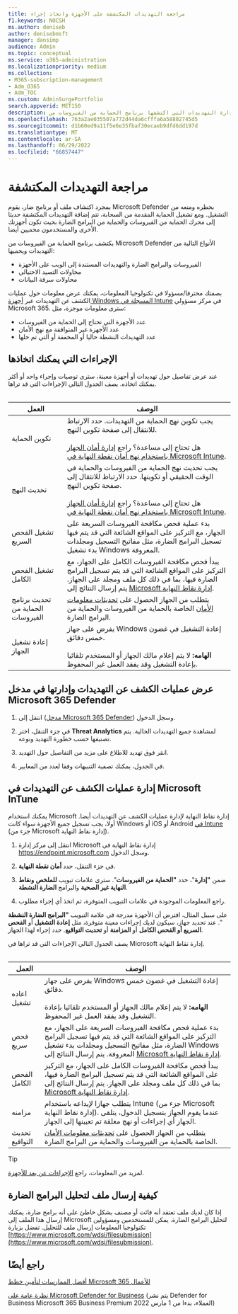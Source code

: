 ```yaml
---
title: مراجعة التهديدات المكتشفة على الأجهزة واتخاذ إجراء
f1.keywords: NOCSH
ms.author: deniseb
author: denisebmsft
manager: dansimp
audience: Admin
ms.topic: conceptual
ms.service: o365-administration
ms.localizationpriority: medium
ms.collection:
- M365-subscription-management
- Adm_O365
- Adm_TOC
ms.custom: AdminSurgePortfolio
search.appverid: MET150
description: تعرف على كيفية مراجعة وإدارة التهديدات التي اكتشفها برنامج الحماية من الفيروسات من Microsoft Defender على أجهزة Windows.
ms.openlocfilehash: 763a2ae035507a772d44da6cfffa6a58802745d5
ms.sourcegitcommit: d1b60ed9a11f5e6e35fbaf30ecaeb9dfd6dd197d
ms.translationtype: MT
ms.contentlocale: ar-SA
ms.lasthandoff: 06/29/2022
ms.locfileid: "66857447"
---
```

# <a name="review-detected-threats"></a>مراجعة التهديدات المكتشفة

بمجرد اكتشاف ملف أو برنامج ضار، يقوم Microsoft Defender بحظره ومنعه من التشغيل. ومع تشغيل الحماية المقدمة من السحابة، تتم إضافة التهديدات المكتشفة حديثا إلى محرك الحماية من الفيروسات والحماية من البرامج الضارة بحيث تكون أجهزتك الأخرى والمستخدمون محميين أيضا.

يكتشف برنامج الحماية من الفيروسات من Microsoft Defender الأنواع التالية من التهديدات ويحميها:

- الفيروسات والبرامج الضارة والتهديدات المستندة إلى الويب على الأجهزة
- محاولات التصيد الاحتيالي
- محاولات سرقة البيانات

بصفتك محترفا/مسؤولا في تكنولوجيا المعلومات، يمكنك عرض معلومات حول عمليات الكشف عن التهديدات عبر [أجهزة Windows المسجلة في Intune](/mem/intune/enrollment/device-enrollment) في مركز مسؤولي Microsoft 365. سترى معلومات موجزة، مثل:

- عدد الأجهزة التي تحتاج إلى الحماية من الفيروسات
- عدد الأجهزة غير المتوافقة مع نهج الأمان
- عدد التهديدات النشطة حاليا أو المخففة أو التي تم حلها

## <a name="actions-you-can-take"></a>الإجراءات التي يمكنك اتخاذها

عند عرض تفاصيل حول تهديدات أو أجهزة معينة، سترى توصيات وإجراء واحد أو أكثر يمكنك اتخاذه. يصف الجدول التالي الإجراءات التي قد تراها.<br><br>

| العمل | الوصف |
|--|--|
| تكوين الحماية | يجب تكوين نهج الحماية من التهديدات. حدد الارتباط للانتقال إلى صفحة تكوين النهج.<br><br>هل تحتاج إلى مساعدة؟ راجع [إدارة أمان الجهاز باستخدام نهج أمان نقطة النهاية في Microsoft Intune](/mem/intune/protect/endpoint-security-policy). |
| تحديث النهج | يجب تحديث نهج الحماية من الفيروسات والحماية في الوقت الحقيقي أو تكوينها. حدد الارتباط للانتقال إلى صفحة تكوين النهج.<br><br>هل تحتاج إلى مساعدة؟ راجع [إدارة أمان الجهاز باستخدام نهج أمان نقطة النهاية في Microsoft Intune](/mem/intune/protect/endpoint-security-policy). |
| تشغيل الفحص السريع | بدء عملية فحص مكافحة الفيروسات السريعة على الجهاز، مع التركيز على المواقع الشائعة التي قد يتم فيها تسجيل البرامج الضارة، مثل مفاتيح التسجيل ومجلدات بدء تشغيل Windows المعروفة. |
| تشغيل الفحص الكامل | يبدأ فحص مكافحة الفيروسات الكامل على الجهاز، مع التركيز على المواقع الشائعة التي قد يتم تسجيل البرامج الضارة فيها، بما في ذلك كل ملف ومجلد على الجهاز. يتم إرسال النتائج إلى [Microsoft إدارة نقاط النهاية](/mem/intune/fundamentals/tutorial-walkthrough-endpoint-manager). |
| تحديث برنامج الحماية من الفيروسات | يتطلب من الجهاز الحصول على [تحديثات معلومات الأمان](https://go.microsoft.com/fwlink/?linkid=2149926) الخاصة بالحماية من الفيروسات والحماية من البرامج الضارة. |
| إعادة تشغيل الجهاز | يفرض على جهاز Windows إعادة التشغيل في غضون خمس دقائق.<br><br>**الهامه:** لا يتم إعلام مالك الجهاز أو المستخدم تلقائيا بإعادة التشغيل وقد يفقد العمل غير المحفوظ. |

## <a name="view-and-manage-threat-detections-in-the-microsoft-365-defender-portal"></a>عرض عمليات الكشف عن التهديدات وإدارتها في مدخل Microsoft 365 Defender

1. انتقل إلى ([مدخل Microsoft 365 Defender](https://security.microsoft.com)) وسجل الدخول.

1. في جزء التنقل، اختر **Threat Analytics** لمشاهدة جميع التهديدات الحالية. يتم تصنيفها حسب خطورة التهديد ونوعه.

1. انقر فوق تهديد للاطلاع على مزيد من التفاصيل حول التهديد.

1. في الجدول، يمكنك تصفية التنبيهات وفقا لعدد من المعايير.

## <a name="manage-threat-detections-in-microsoft-intune"></a>إدارة عمليات الكشف عن التهديدات في Microsoft InTune

يمكنك استخدام Microsoft إدارة نقاط النهاية لإدارة عمليات الكشف عن التهديدات أيضا. أولا، يجب تسجيل جميع الأجهزة سواء كانت Windows أو iOS أو Android [في Intune](/mem/intune/enrollment/windows-enrollment-methods) (جزء من Microsoft إدارة نقاط النهاية).

1. انتقل إلى مركز إدارة Microsoft إدارة نقاط النهاية في <a href="https://go.microsoft.com/fwlink/p/?linkid=2150463" target="_blank">https://endpoint.microsoft.com</a> وسجل الدخول.

2. في جزء التنقل، حدد **أمان نقطة النهاية**.

3. ضمن **"إدارة**"، حدد **"الحماية من الفيروسات**". سترى علامات تبويب **للملخص** **ونقاط النهاية غير الصحية** والبرامج **الضارة النشطة**.

4. راجع المعلومات الموجودة في علامات التبويب المتوفرة، ثم اتخذ أي إجراء مطلوب.

على سبيل المثال، افترض أن الأجهزة مدرجة في علامة التبويب **"البرامج الضارة النشطة** ". عند تحديد جهاز، سيكون لديك إجراءات معينة متوفرة، مثل **إعادة التشغيل** أو **الفحص السريع** **أو الفحص الكامل** أو **المزامنة** أو **تحديث التواقيع**. حدد إجراء لهذا الجهاز.

يصف الجدول التالي الإجراءات التي قد تراها في Microsoft إدارة نقاط النهاية.<br><br>

| العمل | الوصف |
|--|--|
| اعاده تشغيل | يفرض على جهاز Windows إعادة التشغيل في غضون خمس دقائق.<br><br>**الهامه:** لا يتم إعلام مالك الجهاز أو المستخدم تلقائيا بإعادة التشغيل وقد يفقد العمل غير المحفوظ. |
| فحص سريع | بدء عملية فحص مكافحة الفيروسات السريعة على الجهاز، مع التركيز على المواقع الشائعة التي قد يتم فيها تسجيل البرامج الضارة، مثل مفاتيح التسجيل ومجلدات بدء تشغيل Windows المعروفة. يتم إرسال النتائج إلى [Microsoft إدارة نقاط النهاية](/mem/intune/fundamentals/tutorial-walkthrough-endpoint-manager). |
| الفحص الكامل | يبدأ فحص مكافحة الفيروسات الكامل على الجهاز، مع التركيز على المواقع الشائعة التي قد يتم تسجيل البرامج الضارة فيها، بما في ذلك كل ملف ومجلد على الجهاز. يتم إرسال النتائج إلى [Microsoft إدارة نقاط النهاية](/mem/intune/fundamentals/tutorial-walkthrough-endpoint-manager). |
| مزامنه | يتطلب جهازا لإيداعه باستخدام Intune (جزء من Microsoft إدارة نقاط النهاية). عندما يقوم الجهاز بتسجيل الدخول، يتلقى الجهاز أي إجراءات أو نهج معلقة تم تعيينها إلى الجهاز. |
| تحديث التواقيع | يتطلب من الجهاز الحصول على [تحديثات معلومات الأمان](https://go.microsoft.com/fwlink/?linkid=2149926) الخاصة بالحماية من الفيروسات والحماية من البرامج الضارة. |

> [!TIP]
> لمزيد من المعلومات، راجع [الإجراءات عن بعد للأجهزة](/mem/intune/protect/endpoint-security-manage-devices#remote-actions-for-devices).

## <a name="how-to-submit-a-file-for-malware-analysis"></a>كيفية إرسال ملف لتحليل البرامج الضارة

إذا كان لديك ملف تعتقد أنه فائت أو مصنف بشكل خاطئ على أنه برامج ضارة، يمكنك إرسال هذا الملف إلى Microsoft لتحليل البرامج الضارة. يمكن للمستخدمين ومسؤولين تكنولوجيا المعلومات إرسال ملف للتحليل. تفضل بزيارة [https://www.microsoft.com/wdsi/filesubmission](https://www.microsoft.com/wdsi/filesubmission).

## <a name="see-also"></a>راجع أيضًا

[أفضل الممارسات لتأمين خطط Microsoft 365 للأعمال](../admin/security-and-compliance/secure-your-business-data.md)

[نظرة عامة على Microsoft Defender for Business](../security/defender-business/mdb-overview.md) (يتم نشر Defender for Business Microsoft 365 Business Premium العملاء، بدءا من 1 مارس 2022)
